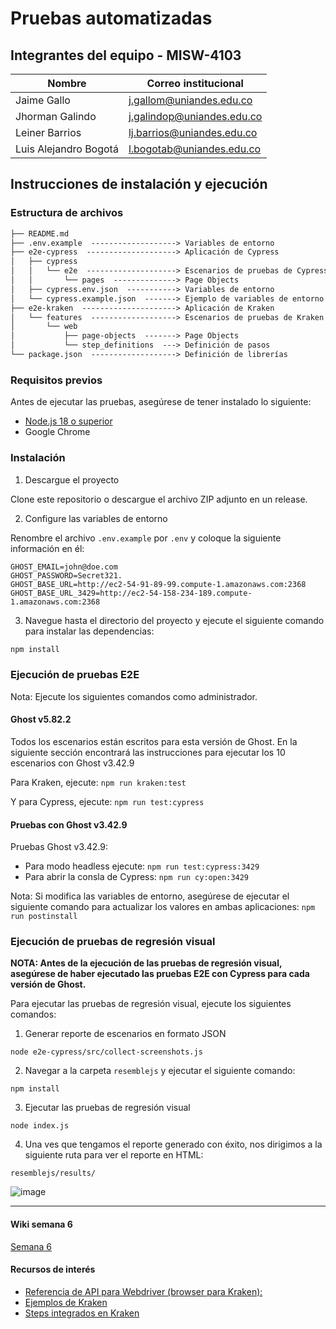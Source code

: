 # Pruebas automatizadas

## Integrantes del equipo - MISW-4103

| Nombre                | Correo institucional       |
| --------------------- | -------------------------- |
| Jaime Gallo           | j.gallom@uniandes.edu.co   |
| Jhorman Galindo       | j.galindop@uniandes.edu.co |
| Leiner Barrios        | lj.barrios@uniandes.edu.co |
| Luis Alejandro Bogotá | l.bogotab@uniandes.edu.co  |

## Instrucciones de instalación y ejecución

### Estructura de archivos

```txt
├── README.md
├── .env.example  -------------------> Variables de entorno
├── e2e-cypress  --------------------> Aplicación de Cypress
│   ├── cypress
│   │   └── e2e  --------------------> Escenarios de pruebas de Cypress
│   │       └── pages  --------------> Page Objects
│   ├── cypress.env.json  -----------> Variables de entorno
│   └── cypress.example.json  -------> Ejemplo de variables de entorno
├── e2e-kraken  ---------------------> Aplicación de Kraken
│   └── features  -------------------> Escenarios de pruebas de Kraken
│       └── web
│           ├── page-objects  -------> Page Objects
│           └── step_definitions  ---> Definición de pasos
└── package.json  -------------------> Definición de librerías
```

### Requisitos previos

Antes de ejecutar las pruebas, asegúrese de tener instalado lo siguiente:

- [Node.js 18 o superior](https://nodejs.org/en/download)
- Google Chrome

### Instalación

1. Descargue el proyecto

Clone este repositorio o descargue el archivo ZIP adjunto en un release.

2. Configure las variables de entorno

Renombre el archivo `.env.example` por `.env` y coloque la siguiente información en él:

```
GHOST_EMAIL=john@doe.com
GHOST_PASSWORD=Secret321.
GHOST_BASE_URL=http://ec2-54-91-89-99.compute-1.amazonaws.com:2368
GHOST_BASE_URL_3429=http://ec2-54-158-234-189.compute-1.amazonaws.com:2368
```

3.  Navegue hasta el directorio del proyecto y ejecute el siguiente comando para instalar las dependencias:

```bash
npm install
```

### Ejecución de pruebas E2E

Nota: Ejecute los siguientes comandos como administrador.

#### Ghost v5.82.2

Todos los escenarios están escritos para esta versión de Ghost. En la siguiente sección encontrará las instrucciones para ejecutar los 10 escenarios con Ghost v3.42.9

Para Kraken, ejecute: `npm run kraken:test`

Y para Cypress, ejecute: `npm run test:cypress`

#### Pruebas con Ghost v3.42.9

Pruebas Ghost v3.42.9:

- Para modo headless ejecute: `npm run test:cypress:3429`
- Para abrir la consla de Cypress: `npm run cy:open:3429`

Nota: Si modifica las variables de entorno, asegúrese de ejecutar el siguiente comando para actualizar los valores en ambas aplicaciones: `npm run postinstall`

### Ejecución de pruebas de regresión visual
**NOTA: Antes de la ejecución de las pruebas de regresión visual, asegúrese de haber ejecutado las pruebas E2E con Cypress para cada versión de Ghost.**

Para ejecutar las pruebas de regresión visual, ejecute los siguientes comandos:

1. Generar reporte de escenarios en formato JSON
```
node e2e-cypress/src/collect-screenshots.js
```

2. Navegar a la carpeta `resemblejs` y ejecutar el siguiente comando:
```
npm install
```

3. Ejecutar las pruebas de regresión visual
```
node index.js
```
4. Una ves que tengamos el reporte generado con éxito, nos dirigimos a la siguiente ruta para ver el reporte en HTML:
```
resemblejs/results/
```
![image](https://github.com/salchichongallo/MISW-4103-pruebas-automatizadas/assets/157497216/817b4935-6243-4e3a-b823-08a56ea7232a)

---
#### Wiki semana 6
[Semana 6](https://github.com/salchichongallo/MISW-4103-pruebas-automatizadas/wiki/Semana-6)

#### Recursos de interés

- [Referencia de API para Webdriver (browser para Kraken):](https://v7.webdriver.io/docs/api/browser/$)
- [Ejemplos de Kraken](https://github.com/TheSoftwareDesignLab/Kraken/tree/gh-pages/examples)
- [Steps integrados en Kraken](https://github.com/TheSoftwareDesignLab/Kraken/blob/master/src/steps/web.ts)

